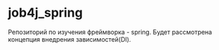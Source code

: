 # job4j_spring
Репозиторий по изучения фреймворка - spring. Будет рассмотрена концепция внедрения зависимостей(DI).
